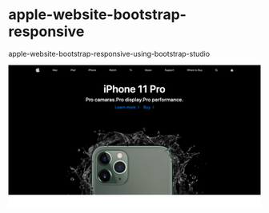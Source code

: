 # apple-website-bootstrap-responsive
apple-website-bootstrap-responsive-using-bootstrap-studio

![apple-website-bootstrap-responsive](/assets/img/main.png)
